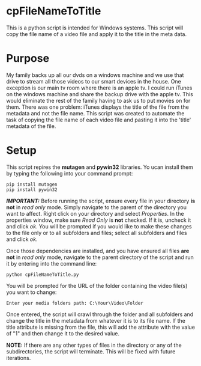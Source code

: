 # cpFileNameToTitle
This is a python script is intended for Windows systems. This script will copy the file name of a video file and apply it to the title in the meta data.

# Purpose
My family backs up all our dvds on a windows machine and we use that drive to stream all those videos to our smart devices in the house. One exception is our main tv room where there is an apple tv. I could run iTunes on the windows machine and share the backup drive with the apple tv. This would eliminate the rest of the family having to ask us to put movies on for them. There was one problem: iTunes displays the title of the file from the metadata and not the file name. This script was created to automate the task of copying the file name of each video file and pasting it into the 'title' metadata of the file.

# Setup
This script repires the **mutagen** and **pywin32** libraries. Yo ucan install them by typing the following into your command prompt:
```
pip install mutagen
pip install pywin32
```

***IMPORTANT:*** Before running the script, ensure every file in your directory **is not** in *read only* mode. Simply navigate to the parent of the directory you want to affect. Right click on your directory and select *Properties*. In the properties window, make sure *Read Only* is **not** checked. If it is, uncheck it and click *ok*. You will be prompted if you would like to make these changes to the file only or to all subfolders and files; select all subfolders and files and click *ok*.

Once those dependencies are installed, and you have ensured all files **are not** in *read only* mode, navigate to the parent directory of the script and run it by entering into the command line:
```
python cpFileNameToTitle.py
```
You will be prompted for the URL of the folder containing the video file(s) you want to change:
```
Enter your media folders path: C:\Your\Video\Folder
```
Once entered, the script will crawl through the folder and all subfolders and change the title in the metadata from whatever it is to its file name. If the title attribute is missing from the file, this will add the attribute with the value of "1" and then change it to the desired value.

**NOTE:** If there are any other types of files in the directory or any of the subdirectories, the script will terminate. This will be fixed with future iterations.

